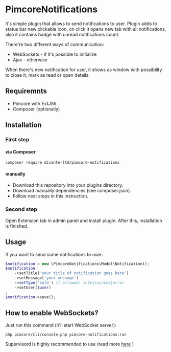 # PimcoreNotifications
 
It's simple plugin that allows to send notifications to user. 
Plugin adds to status bar new clickable icon, on click it opens
new tab with all notifications, also it contains badge with unread
notifications count.

There're two different ways of communication:
- WebSockets - if it's possible to initialize
- Ajax - otherwise

When there's new notification for user, it shows as window
with possibility to close it, mark as read or open details.

## Requiremnts

- Pimcore with ExtJS6
- Composer (optionally)

## Installation

### First step

#### via Composer

```
composer require divante-ltd/pimcore-notifications
```

#### manually

- Download this repository into your plugins directory.
- Download manually dependencies (see composer.json).
- Follow next steps in this instruction.

### Second step

Open Extension tab in admin panel and install plugin.
After this, installation is finished.

## Usage

If you want to send some notifications to user:
```php
$notification = new \PimcoreNotifications\Model\Notification();
$notification
    ->setTitle('your title of notification goes here')
    ->setMessage('your message')
    ->setType('info') // allowed: info|success|error
    ->setUser($user)
;
$notification->save();
```

## How to enable WebSockets?

Just run this command (it'll start WebSocket server):
```
php pimcore/cli/console.php pimcore-notifications:run
```

Supervisord is highly recommended to use (read more [here](http://socketo.me/docs/deploy#supervisor) )

## 
